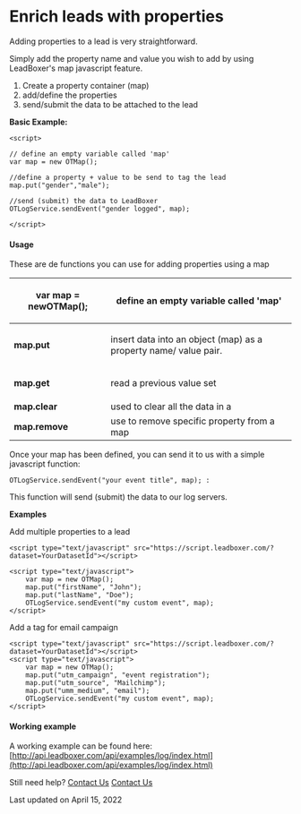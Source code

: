 # Enrich leads with properties

Adding properties to a lead is very straightforward.&#x20;

Simply add the property name and value you wish to add by using LeadBoxer's map javascript feature.

1. Create a property container (map)
2. add/define the properties&#x20;
3. send/submit the data to be attached to the lead&#x20;

**Basic Example:**

```
<script>

// define an empty variable called 'map'
var map = new OTMap();    

//define a property + value to be send to tag the lead
map.put("gender","male");

//send (submit) the data to LeadBoxer
OTLogService.sendEvent("gender logged", map);

</script>
```

#### Usage

These are de functions you can use for adding properties using a map

| <p><strong>var map = newOTMap();</strong><br></p> | <p>define an empty variable called 'map'<br></p>                            |
| ------------------------------------------------- | --------------------------------------------------------------------------- |
| **map.put**                                       | <p>insert data into an object (map) as a property name/ value pair.<br></p> |
| **map.get**                                       | <p>read a previous value set <br></p>                                       |
| **map.clear**                                     | used to clear all the data in a                                             |
| **map.remove**                                    | use to remove specific property from a map                                  |

Once your map has been defined, you can send it to us with a simple javascript function:

```
OTLogService.sendEvent("your event title", map); :
```

This function will send (submit) the data to our log servers.

**Examples**

Add multiple properties to a lead

```
<script type="text/javascript" src="https://script.leadboxer.com/?dataset=YourDatasetId"></script> 

<script type="text/javascript">    
	var map = new OTMap();    
	map.put("firstName", "John");    
	map.put("lastName", "Doe");   
	OTLogService.sendEvent("my custom event", map); 
</script>
```

Add a tag for email campaign

```
<script type="text/javascript" src="https://script.leadboxer.com/?dataset=YourDatasetId"></script> 
<script type="text/javascript"> 
	var map = new OTMap();    
	map.put("utm_campaign", "event registration"); 
	map.put("utm_source", "Mailchimp"); 
	map.put("umm_medium", "email"); 
	OTLogService.sendEvent("my custom event", map);
</script>
```

#### Working example

A working example can be found here:  [http://api.leadboxer.com/api/examples/log/index.html](http://api.leadboxer.com/api/examples/log/index.html)

Still need help? [Contact Us](broken-reference) [Contact Us](broken-reference)

Last updated on April 15, 2022
